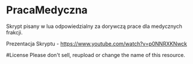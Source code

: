 # PracaMedyczna
Skrypt pisany w lua odpowiedzialny za dorywczą prace dla medycznych frakcji.


Prezentacja Skryptu - https://www.youtube.com/watch?v=p0NNRXKNwck

#License
Please don't sell, reupload or change the name of this resource.

